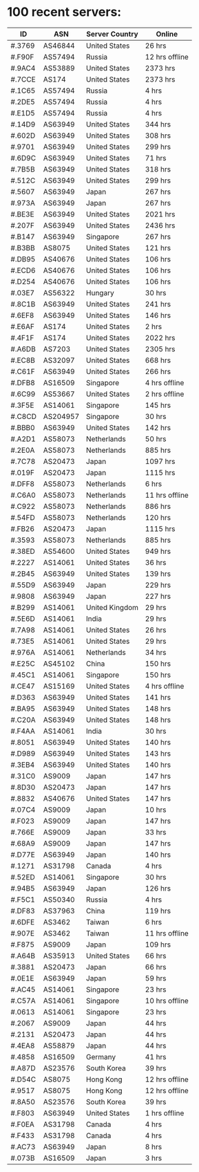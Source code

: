 # 100 recent servers:

| ID | ASN | Server Country | Online |
| ------ | ------ | ------ | ------ |
| #.3769 | AS46844 | United States | 26 hrs |
| #.F90F | AS57494 | Russia | 12 hrs offline |
| #.9AC4 | AS53889 | United States | 2373 hrs |
| #.7CCE | AS174 | United States | 2373 hrs |
| #.1C65 | AS57494 | Russia | 4 hrs |
| #.2DE5 | AS57494 | Russia | 4 hrs |
| #.E1D5 | AS57494 | Russia | 4 hrs |
| #.14D9 | AS63949 | United States | 344 hrs |
| #.602D | AS63949 | United States | 308 hrs |
| #.9701 | AS63949 | United States | 299 hrs |
| #.6D9C | AS63949 | United States | 71 hrs |
| #.7B5B | AS63949 | United States | 318 hrs |
| #.512C | AS63949 | United States | 299 hrs |
| #.5607 | AS63949 | Japan | 267 hrs |
| #.973A | AS63949 | Japan | 267 hrs |
| #.BE3E | AS63949 | United States | 2021 hrs |
| #.207F | AS63949 | United States | 2436 hrs |
| #.B147 | AS63949 | Singapore | 267 hrs |
| #.B3BB | AS8075 | United States | 121 hrs |
| #.DB95 | AS40676 | United States | 106 hrs |
| #.ECD6 | AS40676 | United States | 106 hrs |
| #.D254 | AS40676 | United States | 106 hrs |
| #.03E7 | AS56322 | Hungary | 30 hrs |
| #.8C1B | AS63949 | United States | 241 hrs |
| #.6EF8 | AS63949 | United States | 146 hrs |
| #.E6AF | AS174 | United States | 2 hrs |
| #.4F1F | AS174 | United States | 2022 hrs |
| #.A6DB | AS7203 | United States | 2305 hrs |
| #.EC8B | AS32097 | United States | 668 hrs |
| #.C61F | AS63949 | United States | 266 hrs |
| #.DFB8 | AS16509 | Singapore | 4 hrs offline |
| #.6C99 | AS53667 | United States | 2 hrs offline |
| #.3F5E | AS14061 | Singapore | 145 hrs |
| #.C8CD | AS204957 | Singapore | 30 hrs |
| #.BBB0 | AS63949 | United States | 142 hrs |
| #.A2D1 | AS58073 | Netherlands | 50 hrs |
| #.2E0A | AS58073 | Netherlands | 885 hrs |
| #.7C78 | AS20473 | Japan | 1097 hrs |
| #.019F | AS20473 | Japan | 1115 hrs |
| #.DFF8 | AS58073 | Netherlands | 6 hrs |
| #.C6A0 | AS58073 | Netherlands | 11 hrs offline |
| #.C922 | AS58073 | Netherlands | 886 hrs |
| #.54FD | AS58073 | Netherlands | 120 hrs |
| #.FB26 | AS20473 | Japan | 1115 hrs |
| #.3593 | AS58073 | Netherlands | 885 hrs |
| #.38ED | AS54600 | United States | 949 hrs |
| #.2227 | AS14061 | United States | 36 hrs |
| #.2B45 | AS63949 | United States | 139 hrs |
| #.55D9 | AS63949 | Japan | 229 hrs |
| #.9808 | AS63949 | Japan | 227 hrs |
| #.B299 | AS14061 | United Kingdom | 29 hrs |
| #.5E6D | AS14061 | India | 29 hrs |
| #.7A98 | AS14061 | United States | 26 hrs |
| #.73E5 | AS14061 | United States | 29 hrs |
| #.976A | AS14061 | Netherlands | 34 hrs |
| #.E25C | AS45102 | China | 150 hrs |
| #.45C1 | AS14061 | Singapore | 150 hrs |
| #.CE47 | AS15169 | United States | 4 hrs offline |
| #.D363 | AS63949 | United States | 141 hrs |
| #.BA95 | AS63949 | United States | 148 hrs |
| #.C20A | AS63949 | United States | 148 hrs |
| #.F4AA | AS14061 | India | 30 hrs |
| #.8051 | AS63949 | United States | 140 hrs |
| #.D989 | AS63949 | United States | 143 hrs |
| #.3EB4 | AS63949 | United States | 140 hrs |
| #.31C0 | AS9009 | Japan | 147 hrs |
| #.8D30 | AS20473 | Japan | 147 hrs |
| #.8832 | AS40676 | United States | 147 hrs |
| #.07C4 | AS9009 | Japan | 10 hrs |
| #.F023 | AS9009 | Japan | 147 hrs |
| #.766E | AS9009 | Japan | 33 hrs |
| #.68A9 | AS9009 | Japan | 147 hrs |
| #.D77E | AS63949 | Japan | 140 hrs |
| #.1271 | AS31798 | Canada | 4 hrs |
| #.52ED | AS14061 | Singapore | 30 hrs |
| #.94B5 | AS63949 | Japan | 126 hrs |
| #.F5C1 | AS50340 | Russia | 4 hrs |
| #.DF83 | AS37963 | China | 119 hrs |
| #.6DFE | AS3462 | Taiwan | 6 hrs |
| #.907E | AS3462 | Taiwan | 11 hrs offline |
| #.F875 | AS9009 | Japan | 109 hrs |
| #.A64B | AS35913 | United States | 66 hrs |
| #.3881 | AS20473 | Japan | 66 hrs |
| #.0E1E | AS63949 | Japan | 59 hrs |
| #.AC45 | AS14061 | Singapore | 23 hrs |
| #.C57A | AS14061 | Singapore | 10 hrs offline |
| #.0613 | AS14061 | Singapore | 23 hrs |
| #.2067 | AS9009 | Japan | 44 hrs |
| #.2131 | AS20473 | Japan | 44 hrs |
| #.4EA8 | AS58879 | Japan | 44 hrs |
| #.4858 | AS16509 | Germany | 41 hrs |
| #.A87D | AS23576 | South Korea | 39 hrs |
| #.D54C | AS8075 | Hong Kong | 12 hrs offline |
| #.9517 | AS8075 | Hong Kong | 12 hrs offline |
| #.8A50 | AS23576 | South Korea | 39 hrs |
| #.F803 | AS63949 | United States | 1 hrs offline |
| #.F0EA | AS31798 | Canada | 4 hrs |
| #.F433 | AS31798 | Canada | 4 hrs |
| #.AC73 | AS63949 | Japan | 8 hrs |
| #.073B | AS16509 | Japan | 3 hrs |

